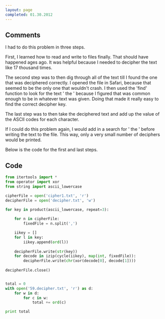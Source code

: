 ```yaml
---
layout: page
completed: 01.30.2012
---
```


## Comments

I had to do this problem in three steps.

First, I learned how to read and write to files finally. That should have
happened ages ago. It was helpful because I needed to decipher the text like 17
thousand times.

The second step was to then dig through all of the text till I found the one
that was deciphered correctly. I opened the file in Safari, because that seemed
to be the only one that wouldn't crash. I then used the 'find' function to look
for the text ' the ' because I figured that was common enough to be in whatever
text was given. Doing that made it really easy to find the correct decipher
key.

The last step was to then take the deciphered text and add up the value of the
ASCII codes for each character.

If I could do this problem again, I would add in a search for ' the ' before
writing the text to the file. This way, only a very small number of deciphers
would be printed.

Below is the code for the first and last steps.

## Code

```python
from itertools import *
from operator import xor
from string import ascii_lowercase

cipherFile = open('cipher1.txt', 'r')
decipherFile = open('decipher.txt', 'w')

for key in product(ascii_lowercase, repeat=3):
	
	for n in cipherFile:
		fixedFile = n.split(',')

	iikey = []
	for l in key:
		iikey.append(ord(l)) 
	
	decipherFile.write(str(key))
	for decode in izip(cycle(iikey), map(int, fixedFile)):
		decipherFile.write(chr(xor(decode[0], decode[1])))
	
decipherFile.close()


total = 0
with open('59.decipher.txt', 'r') as d:
	for w in d:
		for c in w:
			total += ord(c)

print total
```
